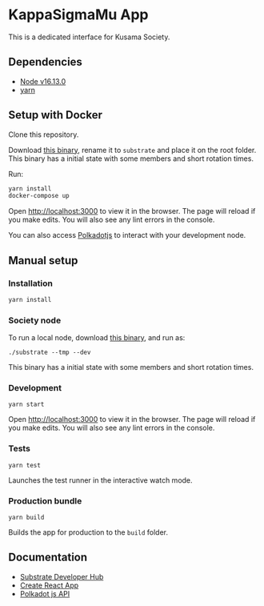 # KappaSigmaMu App

This is a dedicated interface for Kusama Society.

## Dependencies

* [Node v16.13.0](#)
* [yarn](https://yarnpkg.com)

## Setup with Docker

Clone this repository.

Download [this binary](https://gateway.pinata.cloud/ipfs/QmPbk5Xx3kHdWw4gDBiNTp6dSnzW8d2PAofE1TAh2Tpc9J), rename it to `substrate` and place it on the root folder. This binary has a initial state with some members and short rotation times.

Run:
```bash
yarn install
docker-compose up
```

Open [http://localhost:3000](http://localhost:3000) to view it in the browser.
The page will reload if you make edits. You will also see any lint errors in the console.

You can also access [Polkadotjs](https://polkadot.js.org/apps/?rpc=ws%3A%2F%2F127.0.0.1%3A9944#/society) to interact with your development node.

## Manual setup

### Installation

```bash
yarn install
```

### Society node
To run a local node, download [this binary](https://gateway.pinata.cloud/ipfs/QmPbk5Xx3kHdWw4gDBiNTp6dSnzW8d2PAofE1TAh2Tpc9J), and run as:

`./substrate --tmp --dev`

This binary has a initial state with some members and short rotation times.

### Development

`yarn start`

Open [http://localhost:3000](http://localhost:3000) to view it in the browser.
The page will reload if you make edits. You will also see any lint errors in the console.

### Tests

`yarn test`

Launches the test runner in the interactive watch mode.

### Production bundle

`yarn build`

Builds the app for production to the `build` folder.

## Documentation

* [Substrate Developer Hub](https://substrate.dev)
* [Create React App](https://github.com/facebook/create-react-app)
* [Polkadot js API](https://polkadot.js.org/api)
